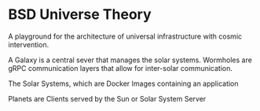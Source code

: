 # BSD Universe Theory

A playground for the architecture of universal infrastructure with cosmic intervention.

A Galaxy is a central sever that manages the solar systems. Wormholes are gRPC communication layers that allow for inter-solar communication.

The Solar Systems, which are Docker Images containing an application

Planets are Clients served by the Sun or Solar System Server
